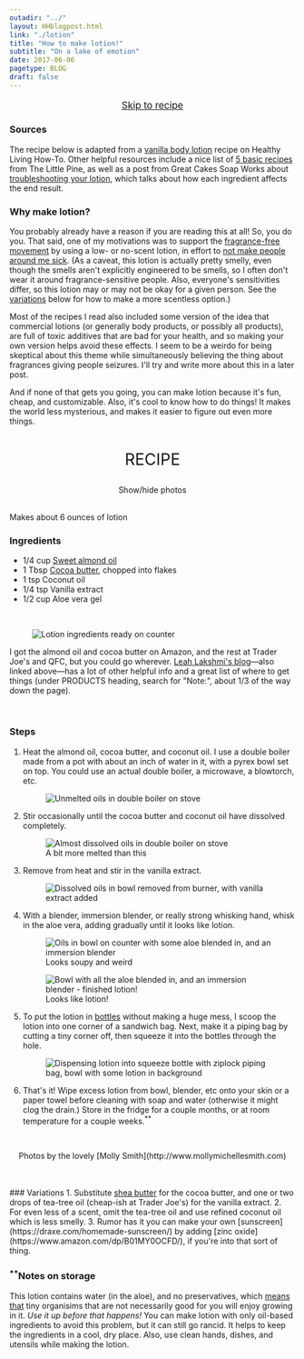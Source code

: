 ```yaml
---
outadir: "../"
layout: HHblogpost.html
link: "./lotion"
title: "How to make lotion!"
subtitle: "On a lake of emotion"
date: 2017-06-06
pagetype: BLOG
draft: false
---
```

<p style="text-align:center;font-size:1.2em;"><a href="./#recipestart">Skip to recipe</a></p>

### Sources
The recipe below is adapted from a [vanilla body lotion](https://healthylivinghowto.com/healthy-homemade-lotion-recipe/) recipe on Healthy Living How-To. Other helpful resources include a nice list of [5 basic recipes](http://www.thelittlepine.com/easy-homemade-lotion-recipes/) from The Little Pine, as well as a post from Great Cakes Soap Works about [troubleshooting your lotion](http://www.greatcakessoapworks.com/handmade-soap-blog/index.php/making-lotion-troubleshooting-your-recipe/), which talks about how each ingredient affects the end result.

### Why make lotion?
You probably already have a reason if you are reading this at all! So, you do you. That said, one of my motivations was to support the [fragrance-free movement](http://thinkbeforeyoustink.com/whygofragrancefree.html) by using a low- or no-scent lotion, in effort to [not make people around me sick](http://www.brownstargirl.org/blog/fragrance-free-femme-of-colour-realness-draft-15). (As a caveat, this lotion is actually pretty smelly, even though the smells aren't explicitly engineered to be smells, so I often don't wear it around fragrance-sensitive people. Also, everyone's sensitivities differ, so this lotion may or may not be okay for a given person. See the <a href="#variations">variations</a> below for how to make a more scentless option.)

Most of the recipes I read also included some version of the idea that commercial lotions (or generally body products, or possibly all products), are full of toxic additives that are bad for your health, and so making your own version helps avoid these effects. I seem to be a weirdo for being skeptical about this theme while simultaneously believing the thing about fragrances giving people seizures. I'll try and write more about this in a later post.

And if none of that gets you going, you can make lotion because it's fun, cheap, and customizable. Also, it's cool to know how to do things! It makes the world less mysterious, and makes it easier to figure out even more things.


<div class="center bottombar padding-16"></div>

<p id="recipestart" style="width:100%;font-size:2em;font-style:bold;text-align:center;margin-top:1.5em;">RECIPE</p>
<p style="text-align:center;"><span class="picture-toggle-button" onclick="$('figure').fadeToggle();">Show/hide photos</span></p>
<br/>
Makes about 6 ounces of lotion

### Ingredients
- 1/4 cup [Sweet almond oil](https://www.amazon.com/gp/product/B0019LVFSU/)
- 1 Tbsp [Cocoa butter](https://www.amazon.com/gp/product/B008KPO2MY/), chopped into flakes
- 1 tsp Coconut oil
- 1/4 tsp Vanilla extract
- 1/2 cup Aloe vera gel


<br/>

<figure><img src="./images/ingredients.jpg" title="Lotion ingredients ready on counter"><figcaption></figcaption></figure>

I got the almond oil and cocoa butter on Amazon, and the rest at Trader Joe's and QFC, but you could go wherever. <a href="http://www.brownstargirl.org/blog/fragrance-free-femme-of-colour-realness-draft-15">Leah Lakshmi's blog</a>&mdash;also linked above&mdash;has a lot of other helpful info and a great list of where to get things (under PRODUCTS heading, search for "Note:", about 1/3 of the way down the page).

<br/>

### Steps
1. Heat the almond oil, cocoa butter, and coconut oil. I use a double boiler made from a pot with about an inch of water in it, with a pyrex bowl set on top. You could use an actual double boiler, a microwave, a blowtorch, etc.<figure><img src="./images/unmelted.jpg" title="Unmelted oils in double boiler on stove"><figcaption></figcaption></figure>

2. Stir occasionally until the cocoa butter and coconut oil have dissolved completely.<figure><img src="./images/melted.jpg" title="Almost dissolved oils in double boiler on stove"><figcaption>A bit more melted than this</figcaption></figure>

3. Remove from heat and stir in the vanilla extract.<figure><img src="./images/vanilla.jpg" title="Dissolved oils in bowl removed from burner, with vanilla extract added"><figcaption></figcaption></figure>

4. With a blender, immersion blender, or really strong whisking hand, whisk in the aloe vera, adding gradually until it looks like lotion.<figure><img src="./images/aloe1.jpg" title="Oils in bowl on counter with some aloe blended in, and an immersion blender"><figcaption>Looks soupy and weird</figcaption></figure><figure><img src="./images/aloe2.jpg" title="Bowl with all the aloe blended in, and an immersion blender - finished lotion!"><figcaption>Looks like lotion!</figcaption></figure>

5. To put the lotion in [bottles](https://www.amazon.com/gp/product/B01MFG07H4/) without making a huge mess, I scoop the lotion into one corner of a sandwich bag. Next, make it a piping bag by cutting a tiny corner off, then squeeze it into the bottles through the hole.<figure><img src="./images/dispensing.jpg" title="Dispensing lotion into squeeze bottle with ziplock piping bag, bowl with some lotion in background"><figcaption></figcaption></figure>

6. That's it! Wipe excess lotion from bowl, blender, etc onto your skin or a paper towel before cleaning with soap and water (otherwise it might clog the drain.) Store in the fridge for a couple months, or at room temperature for a couple weeks.<sup>**</sup>

<br/>
<p style="text-align:center;">Photos by the lovely [Molly Smith](http://www.mollymichellesmith.com)</p><br/>
<br/><span id="variations"></span>
### Variations
1. Substitute <a href="https://www.amazon.com/gp/product/B004YBW5T0">shea butter</a> for the cocoa butter, and one or two drops of tea-tree oil (cheap-ish at Trader Joe's) for the vanilla extract.
2. For even less of a scent, omit the tea-tree oil and use refined coconut oil which is less smelly.
3. Rumor has it you can make your own [sunscreen](https://draxe.com/homemade-sunscreen/) by adding [zinc oxide](https://www.amazon.com/dp/B01MY0OCFD/), if you're into that sort of thing.

### <sup>**</sup>Notes on storage
This lotion contains water (in the aloe), and no preservatives, which [means](https://thenerdyfarmwife.com/natural-preservatives-for-homemade-lotion-and-cream/) [that](http://www.thankyourbody.com/are-your-homemade-beauty-products-safe/) tiny organisims that are not necessarily good for you will enjoy growing in it. *Use it up before that happens!* You can make lotion with only oil-based ingredients to avoid this problem, but it can still go rancid. It helps to keep the ingredients in a cool, dry place. Also, use clean hands, dishes, and utensils while making the lotion.

















